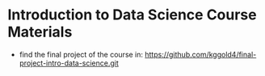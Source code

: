 # Introduction to Data Science Course Materials
* find the final project of the course in: https://github.com/kggold4/final-project-intro-data-science.git